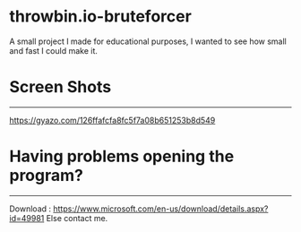 # throwbin.io-bruteforcer
A small project I made for educational purposes, I wanted to see how small and fast I could make it.
# Screen Shots
------------
https://gyazo.com/126ffafcfa8fc5f7a08b651253b8d549
# Having problems opening the program?
--------------------------------------
Download :
https://www.microsoft.com/en-us/download/details.aspx?id=49981
Else contact me.
